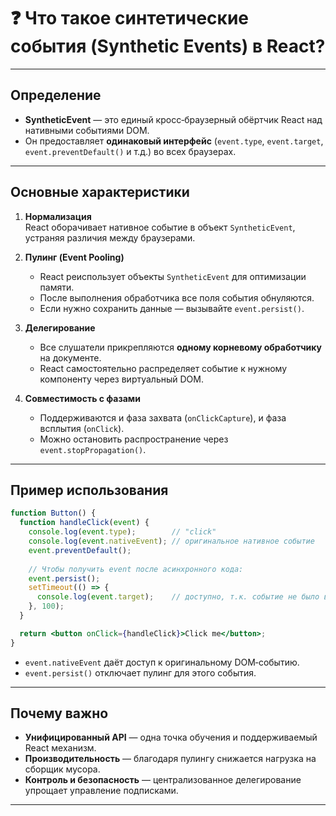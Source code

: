 # ❓ Что такое синтетические события (Synthetic Events) в React?

---

## Определение

- **SyntheticEvent** — это единый кросс‑браузерный обёртчик React над нативными событиями DOM.  
- Он предоставляет **одинаковый интерфейс** (`event.type`, `event.target`, `event.preventDefault()` и т.д.) во всех браузерах.

---

## Основные характеристики

1. **Нормализация**  
   React оборачивает нативное событие в объект `SyntheticEvent`, устраняя различия между браузерами.  

2. **Пулинг (Event Pooling)**  
   - React реиспользует объекты `SyntheticEvent` для оптимизации памяти.  
   - После выполнения обработчика все поля события обнуляются.  
   - Если нужно сохранить данные — вызывайте `event.persist()`.  

3. **Делегирование**  
   - Все слушатели прикрепляются **одному корневому обработчику** на документе.  
   - React самостоятельно распределяет событие к нужному компоненту через виртуальный DOM.  

4. **Совместимость с фазами**  
   - Поддерживаются и фаза захвата (`onClickCapture`), и фаза всплытия (`onClick`).  
   - Можно остановить распространение через `event.stopPropagation()`.

---

## Пример использования

```jsx
function Button() {
  function handleClick(event) {
    console.log(event.type);        // "click"
    console.log(event.nativeEvent); // оригинальное нативное событие
    event.preventDefault();
    
    // Чтобы получить event после асинхронного кода:
    event.persist();
    setTimeout(() => {
      console.log(event.target);    // доступно, т.к. событие не было возвращено в пул
    }, 100);
  }

  return <button onClick={handleClick}>Click me</button>;
}
```

- `event.nativeEvent` даёт доступ к оригинальному DOM‑событию.
- `event.persist()` отключает пулинг для этого события.

---

## Почему важно

- **Унифицированный API** — одна точка обучения и поддерживаемый React механизм.
- **Производительность** — благодаря пулингу снижается нагрузка на сборщик мусора.
- **Контроль и безопасность** — централизованное делегирование упрощает управление подписками.

---
